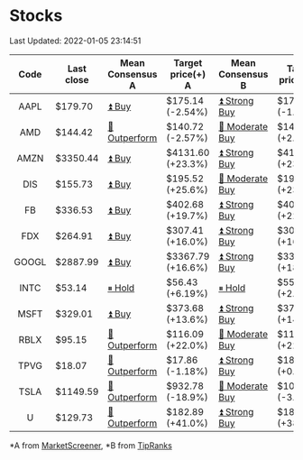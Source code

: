 # Stocks
Last Updated: 2022-01-05 23:14:51

|Code|Last close|Mean Consensus A|Target price(+) A|Mean Consensus B|Target price(+) B|
|:--:|-|-|-|-|-|
|AAPL|$179.70|[⏫ Buy](https://m.marketscreener.com/quote/stock/-4849/)|$175.14 (-2.54%)|[⏫ Strong Buy](https://www.tipranks.com/stocks/aapl/forecast)|$175.28 (-1.95%)|
|AMD|$144.42|[🔼 Outperform](https://m.marketscreener.com/quote/stock/-19475876/)|$140.72 (-2.57%)|[🔼 Moderate Buy](https://www.tipranks.com/stocks/amd/forecast)|$143.15 (+2.98%)|
|AMZN|$3350.44|[⏫ Buy](https://m.marketscreener.com/quote/stock/-12864605/)|$4131.60 (+23.3%)|[⏫ Strong Buy](https://www.tipranks.com/stocks/amzn/forecast)|$4137.50 (+23.49%)|
|DIS|$155.73|[⏫ Buy](https://m.marketscreener.com/quote/stock/-4842/)|$195.52 (+25.6%)|[🔼 Moderate Buy](https://www.tipranks.com/stocks/dis/forecast)|$196.21 (+23.43%)|
|FB|$336.53|[⏫ Buy](https://m.marketscreener.com/quote/stock/-10547141/)|$402.68 (+19.7%)|[⏫ Strong Buy](https://www.tipranks.com/stocks/fb/forecast)|$407.95 (+22.91%)|
|FDX|$264.91|[⏫ Buy](https://m.marketscreener.com/quote/stock/-12585/)|$307.41 (+16.0%)|[⏫ Strong Buy](https://www.tipranks.com/stocks/fdx/forecast)|$308.50 (+16.45%)|
|GOOGL|$2887.99|[⏫ Buy](https://m.marketscreener.com/quote/stock/-24203373/)|$3367.79 (+16.6%)|[⏫ Strong Buy](https://www.tipranks.com/stocks/googl/forecast)|$3368.75 (+18.70%)|
|INTC|$53.14|[⏸ Hold](https://m.marketscreener.com/quote/stock/-4829/)|$56.43 (+6.19%)|[⏸ Hold](https://www.tipranks.com/stocks/intc/forecast)|$55.29 (+2.64%)|
|MSFT|$329.01|[⏫ Buy](https://m.marketscreener.com/quote/stock/-4835/)|$373.68 (+13.6%)|[⏫ Strong Buy](https://www.tipranks.com/stocks/msft/forecast)|$370.23 (+14.04%)|
|RBLX|$95.15|[🔼 Outperform](https://m.marketscreener.com/quote/stock/-117793644/)|$116.09 (+22.0%)|[🔼 Moderate Buy](https://www.tipranks.com/stocks/rblx/forecast)|$116.90 (+22.82%)|
|TPVG|$18.07|[🔼 Outperform](https://m.marketscreener.com/quote/stock/-15933327/)|$17.86 (-1.18%)|[⏫ Strong Buy](https://www.tipranks.com/stocks/tpvg/forecast)|$18.13 (+0.83%)|
|TSLA|$1149.59|[🔼 Outperform](https://m.marketscreener.com/quote/stock/-6344549/)|$932.78 (-18.9%)|[🔼 Moderate Buy](https://www.tipranks.com/stocks/tsla/forecast)|$1048.92 (-3.60%)|
|U|$129.73|[🔼 Outperform](https://m.marketscreener.com/quote/stock/-112492634/)|$182.89 (+41.0%)|[⏫ Strong Buy](https://www.tipranks.com/stocks/u/forecast)|$180.25 (+38.94%)|


*A from [MarketScreener](https://www.marketscreener.com), *B from [TipRanks](https://www.tipranks.com)
